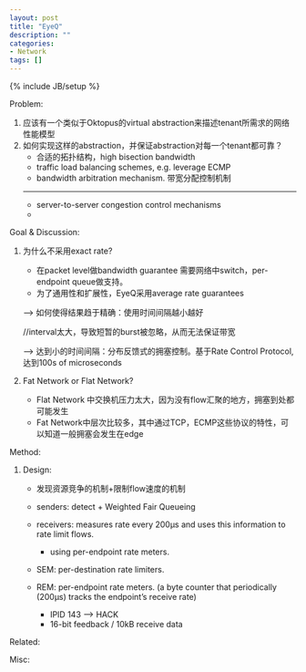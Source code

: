 ```yaml
---
layout: post
title: "EyeQ"
description: ""
categories: 
- Network
tags: []
---
```

{% include JB/setup %}

>


Problem:

1. 应该有一个类似于Oktopus的virtual abstraction来描述tenant所需求的网络性能模型
2. 如何实现这样的abstraction，并保证abstraction对每一个tenant都可靠？
	* 合适的拓扑结构，high bisection bandwidth
	* traffic load balancing schemes, e.g. leverage ECMP 
	* bandwidth arbitration mechanism. 带宽分配控制机制
	___
	* server-to-server congestion control mechanisms
	* 



Goal & Discussion:

1. 为什么不采用exact rate?
	* 在packet level做bandwidth guarantee 需要网络中switch，per-endpoint queue做支持。 
	* 为了通用性和扩展性，EyeQ采用average rate guarantees
	
	--> 如何使得结果趋于精确：使用时间间隔越小越好
	
	//interval太大，导致短暂的burst被忽略，从而无法保证带宽
	
	--> 达到小的时间间隔：分布反馈式的拥塞控制。基于Rate Control Protocol, 达到100s of microseconds
	
2. Fat Network or Flat Network?
	
	* Flat Network 中交换机压力太大，因为没有flow汇聚的地方，拥塞到处都可能发生
	* Fat Network中层次比较多，其中通过TCP，ECMP这些协议的特性，可以知道一般拥塞会发生在edge 

Method:

1. Design:
	
	* 发现资源竞争的机制+限制flow速度的机制
	
	* senders: detect + Weighted Fair Queueing
	
	* receivers: measures rate every 200μs and uses this information to rate limit flows. 
		* using per-endpoint rate meters. 
		
	* SEM: per-destination rate limiters.
		
	
	* REM: per-endpoint rate meters. (a byte counter that periodically (200μs) tracks the endpoint’s receive rate)
		* IPID 143 --> HACK
		* 16-bit feedback / 10kB receive data
	


Related:


Misc: 